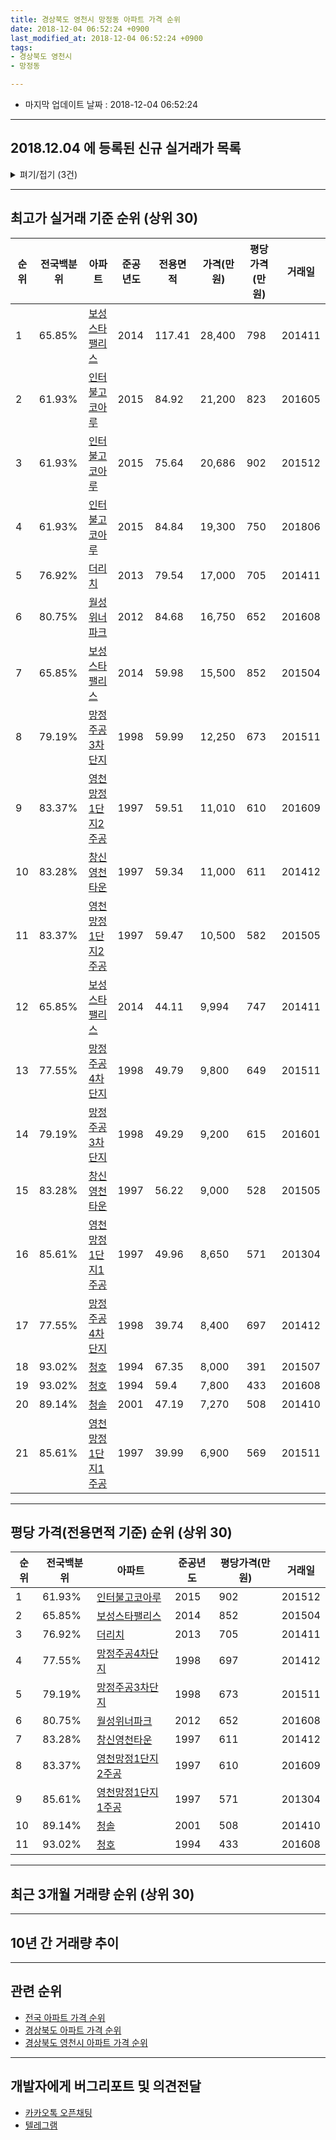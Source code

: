 ```yaml
---
title: 경상북도 영천시 망정동 아파트 가격 순위
date: 2018-12-04 06:52:24 +0900
last_modified_at: 2018-12-04 06:52:24 +0900
tags:
- 경상북도 영천시
- 망정동

---
```


* 마지막 업데이트 날짜 : 2018-12-04 06:52:24

---

## 2018.12.04 에 등록된 신규 실거래가 목록

<details>
<summary>펴기/접기 (3건)</summary>
<div markdown="1">

|아파트|전국백분위|준공년도|전용면적|가격(만원)|평당가격(만원)|거래일|
|---|---|---|---|---|---|---|
|[망정주공3차단지](https://search.naver.com/search.naver?query=%EA%B2%BD%EC%83%81%EB%B6%81%EB%8F%84+%EC%98%81%EC%B2%9C%EC%8B%9C+%EB%A7%9D%EC%A0%95%EB%8F%99+%EB%A7%9D%EC%A0%95%EC%A3%BC%EA%B3%B53%EC%B0%A8%EB%8B%A8%EC%A7%80)|79.19%|1998|59.99|9,000|495|<span style="color:red">201812</span>|
|[영천망정1단지2주공](https://search.naver.com/search.naver?query=%EA%B2%BD%EC%83%81%EB%B6%81%EB%8F%84+%EC%98%81%EC%B2%9C%EC%8B%9C+%EB%A7%9D%EC%A0%95%EB%8F%99+%EC%98%81%EC%B2%9C%EB%A7%9D%EC%A0%951%EB%8B%A8%EC%A7%802%EC%A3%BC%EA%B3%B5)|83.37%|1997|59.47|7,850|435|<span style="color:red">201810</span>|
|[창신영천타운](https://search.naver.com/search.naver?query=%EA%B2%BD%EC%83%81%EB%B6%81%EB%8F%84+%EC%98%81%EC%B2%9C%EC%8B%9C+%EB%A7%9D%EC%A0%95%EB%8F%99+%EC%B0%BD%EC%8B%A0%EC%98%81%EC%B2%9C%ED%83%80%EC%9A%B4)|83.28%|1997|59.34|7,500|417|<span style="color:red">201811</span>|


</div>
</details>

---

## 최고가 실거래 기준 순위 (상위 30)


|순위|전국백분위|아파트|준공년도|전용면적|가격(만원)|평당가격(만원)|거래일|
|---|---|---|---|---|---|---|---|
|1|65.85%|[보성스타팰리스](https://search.naver.com/search.naver?query=%EA%B2%BD%EC%83%81%EB%B6%81%EB%8F%84+%EC%98%81%EC%B2%9C%EC%8B%9C+%EB%A7%9D%EC%A0%95%EB%8F%99+%EB%B3%B4%EC%84%B1%EC%8A%A4%ED%83%80%ED%8C%B0%EB%A6%AC%EC%8A%A4)|2014|117.41|28,400|798|201411|
|2|61.93%|[인터불고코아루](https://search.naver.com/search.naver?query=%EA%B2%BD%EC%83%81%EB%B6%81%EB%8F%84+%EC%98%81%EC%B2%9C%EC%8B%9C+%EB%A7%9D%EC%A0%95%EB%8F%99+%EC%9D%B8%ED%84%B0%EB%B6%88%EA%B3%A0%EC%BD%94%EC%95%84%EB%A3%A8)|2015|84.92|21,200|823|201605|
|3|61.93%|[인터불고코아루](https://search.naver.com/search.naver?query=%EA%B2%BD%EC%83%81%EB%B6%81%EB%8F%84+%EC%98%81%EC%B2%9C%EC%8B%9C+%EB%A7%9D%EC%A0%95%EB%8F%99+%EC%9D%B8%ED%84%B0%EB%B6%88%EA%B3%A0%EC%BD%94%EC%95%84%EB%A3%A8)|2015|75.64|20,686|902|201512|
|4|61.93%|[인터불고코아루](https://search.naver.com/search.naver?query=%EA%B2%BD%EC%83%81%EB%B6%81%EB%8F%84+%EC%98%81%EC%B2%9C%EC%8B%9C+%EB%A7%9D%EC%A0%95%EB%8F%99+%EC%9D%B8%ED%84%B0%EB%B6%88%EA%B3%A0%EC%BD%94%EC%95%84%EB%A3%A8)|2015|84.84|19,300|750|201806|
|5|76.92%|[더리치](https://search.naver.com/search.naver?query=%EA%B2%BD%EC%83%81%EB%B6%81%EB%8F%84+%EC%98%81%EC%B2%9C%EC%8B%9C+%EB%A7%9D%EC%A0%95%EB%8F%99+%EB%8D%94%EB%A6%AC%EC%B9%98)|2013|79.54|17,000|705|201411|
|6|80.75%|[월성위너파크](https://search.naver.com/search.naver?query=%EA%B2%BD%EC%83%81%EB%B6%81%EB%8F%84+%EC%98%81%EC%B2%9C%EC%8B%9C+%EB%A7%9D%EC%A0%95%EB%8F%99+%EC%9B%94%EC%84%B1%EC%9C%84%EB%84%88%ED%8C%8C%ED%81%AC)|2012|84.68|16,750|652|201608|
|7|65.85%|[보성스타팰리스](https://search.naver.com/search.naver?query=%EA%B2%BD%EC%83%81%EB%B6%81%EB%8F%84+%EC%98%81%EC%B2%9C%EC%8B%9C+%EB%A7%9D%EC%A0%95%EB%8F%99+%EB%B3%B4%EC%84%B1%EC%8A%A4%ED%83%80%ED%8C%B0%EB%A6%AC%EC%8A%A4)|2014|59.98|15,500|852|201504|
|8|79.19%|[망정주공3차단지](https://search.naver.com/search.naver?query=%EA%B2%BD%EC%83%81%EB%B6%81%EB%8F%84+%EC%98%81%EC%B2%9C%EC%8B%9C+%EB%A7%9D%EC%A0%95%EB%8F%99+%EB%A7%9D%EC%A0%95%EC%A3%BC%EA%B3%B53%EC%B0%A8%EB%8B%A8%EC%A7%80)|1998|59.99|12,250|673|201511|
|9|83.37%|[영천망정1단지2주공](https://search.naver.com/search.naver?query=%EA%B2%BD%EC%83%81%EB%B6%81%EB%8F%84+%EC%98%81%EC%B2%9C%EC%8B%9C+%EB%A7%9D%EC%A0%95%EB%8F%99+%EC%98%81%EC%B2%9C%EB%A7%9D%EC%A0%951%EB%8B%A8%EC%A7%802%EC%A3%BC%EA%B3%B5)|1997|59.51|11,010|610|201609|
|10|83.28%|[창신영천타운](https://search.naver.com/search.naver?query=%EA%B2%BD%EC%83%81%EB%B6%81%EB%8F%84+%EC%98%81%EC%B2%9C%EC%8B%9C+%EB%A7%9D%EC%A0%95%EB%8F%99+%EC%B0%BD%EC%8B%A0%EC%98%81%EC%B2%9C%ED%83%80%EC%9A%B4)|1997|59.34|11,000|611|201412|
|11|83.37%|[영천망정1단지2주공](https://search.naver.com/search.naver?query=%EA%B2%BD%EC%83%81%EB%B6%81%EB%8F%84+%EC%98%81%EC%B2%9C%EC%8B%9C+%EB%A7%9D%EC%A0%95%EB%8F%99+%EC%98%81%EC%B2%9C%EB%A7%9D%EC%A0%951%EB%8B%A8%EC%A7%802%EC%A3%BC%EA%B3%B5)|1997|59.47|10,500|582|201505|
|12|65.85%|[보성스타팰리스](https://search.naver.com/search.naver?query=%EA%B2%BD%EC%83%81%EB%B6%81%EB%8F%84+%EC%98%81%EC%B2%9C%EC%8B%9C+%EB%A7%9D%EC%A0%95%EB%8F%99+%EB%B3%B4%EC%84%B1%EC%8A%A4%ED%83%80%ED%8C%B0%EB%A6%AC%EC%8A%A4)|2014|44.11|9,994|747|201411|
|13|77.55%|[망정주공4차단지](https://search.naver.com/search.naver?query=%EA%B2%BD%EC%83%81%EB%B6%81%EB%8F%84+%EC%98%81%EC%B2%9C%EC%8B%9C+%EB%A7%9D%EC%A0%95%EB%8F%99+%EB%A7%9D%EC%A0%95%EC%A3%BC%EA%B3%B54%EC%B0%A8%EB%8B%A8%EC%A7%80)|1998|49.79|9,800|649|201511|
|14|79.19%|[망정주공3차단지](https://search.naver.com/search.naver?query=%EA%B2%BD%EC%83%81%EB%B6%81%EB%8F%84+%EC%98%81%EC%B2%9C%EC%8B%9C+%EB%A7%9D%EC%A0%95%EB%8F%99+%EB%A7%9D%EC%A0%95%EC%A3%BC%EA%B3%B53%EC%B0%A8%EB%8B%A8%EC%A7%80)|1998|49.29|9,200|615|201601|
|15|83.28%|[창신영천타운](https://search.naver.com/search.naver?query=%EA%B2%BD%EC%83%81%EB%B6%81%EB%8F%84+%EC%98%81%EC%B2%9C%EC%8B%9C+%EB%A7%9D%EC%A0%95%EB%8F%99+%EC%B0%BD%EC%8B%A0%EC%98%81%EC%B2%9C%ED%83%80%EC%9A%B4)|1997|56.22|9,000|528|201505|
|16|85.61%|[영천망정1단지1주공](https://search.naver.com/search.naver?query=%EA%B2%BD%EC%83%81%EB%B6%81%EB%8F%84+%EC%98%81%EC%B2%9C%EC%8B%9C+%EB%A7%9D%EC%A0%95%EB%8F%99+%EC%98%81%EC%B2%9C%EB%A7%9D%EC%A0%951%EB%8B%A8%EC%A7%801%EC%A3%BC%EA%B3%B5)|1997|49.96|8,650|571|201304|
|17|77.55%|[망정주공4차단지](https://search.naver.com/search.naver?query=%EA%B2%BD%EC%83%81%EB%B6%81%EB%8F%84+%EC%98%81%EC%B2%9C%EC%8B%9C+%EB%A7%9D%EC%A0%95%EB%8F%99+%EB%A7%9D%EC%A0%95%EC%A3%BC%EA%B3%B54%EC%B0%A8%EB%8B%A8%EC%A7%80)|1998|39.74|8,400|697|201412|
|18|93.02%|[청호](https://search.naver.com/search.naver?query=%EA%B2%BD%EC%83%81%EB%B6%81%EB%8F%84+%EC%98%81%EC%B2%9C%EC%8B%9C+%EB%A7%9D%EC%A0%95%EB%8F%99+%EC%B2%AD%ED%98%B8)|1994|67.35|8,000|391|201507|
|19|93.02%|[청호](https://search.naver.com/search.naver?query=%EA%B2%BD%EC%83%81%EB%B6%81%EB%8F%84+%EC%98%81%EC%B2%9C%EC%8B%9C+%EB%A7%9D%EC%A0%95%EB%8F%99+%EC%B2%AD%ED%98%B8)|1994|59.4|7,800|433|201608|
|20|89.14%|[청솔](https://search.naver.com/search.naver?query=%EA%B2%BD%EC%83%81%EB%B6%81%EB%8F%84+%EC%98%81%EC%B2%9C%EC%8B%9C+%EB%A7%9D%EC%A0%95%EB%8F%99+%EC%B2%AD%EC%86%94)|2001|47.19|7,270|508|201410|
|21|85.61%|[영천망정1단지1주공](https://search.naver.com/search.naver?query=%EA%B2%BD%EC%83%81%EB%B6%81%EB%8F%84+%EC%98%81%EC%B2%9C%EC%8B%9C+%EB%A7%9D%EC%A0%95%EB%8F%99+%EC%98%81%EC%B2%9C%EB%A7%9D%EC%A0%951%EB%8B%A8%EC%A7%801%EC%A3%BC%EA%B3%B5)|1997|39.99|6,900|569|201511|


---

## 평당 가격(전용면적 기준) 순위 (상위 30)


|순위|전국백분위|아파트|준공년도|평당가격(만원)|거래일|
|---|---|---|---|---|---|
|1|61.93%|[인터불고코아루](https://search.naver.com/search.naver?query=%EA%B2%BD%EC%83%81%EB%B6%81%EB%8F%84+%EC%98%81%EC%B2%9C%EC%8B%9C+%EB%A7%9D%EC%A0%95%EB%8F%99+%EC%9D%B8%ED%84%B0%EB%B6%88%EA%B3%A0%EC%BD%94%EC%95%84%EB%A3%A8)|2015|902|201512|
|2|65.85%|[보성스타팰리스](https://search.naver.com/search.naver?query=%EA%B2%BD%EC%83%81%EB%B6%81%EB%8F%84+%EC%98%81%EC%B2%9C%EC%8B%9C+%EB%A7%9D%EC%A0%95%EB%8F%99+%EB%B3%B4%EC%84%B1%EC%8A%A4%ED%83%80%ED%8C%B0%EB%A6%AC%EC%8A%A4)|2014|852|201504|
|3|76.92%|[더리치](https://search.naver.com/search.naver?query=%EA%B2%BD%EC%83%81%EB%B6%81%EB%8F%84+%EC%98%81%EC%B2%9C%EC%8B%9C+%EB%A7%9D%EC%A0%95%EB%8F%99+%EB%8D%94%EB%A6%AC%EC%B9%98)|2013|705|201411|
|4|77.55%|[망정주공4차단지](https://search.naver.com/search.naver?query=%EA%B2%BD%EC%83%81%EB%B6%81%EB%8F%84+%EC%98%81%EC%B2%9C%EC%8B%9C+%EB%A7%9D%EC%A0%95%EB%8F%99+%EB%A7%9D%EC%A0%95%EC%A3%BC%EA%B3%B54%EC%B0%A8%EB%8B%A8%EC%A7%80)|1998|697|201412|
|5|79.19%|[망정주공3차단지](https://search.naver.com/search.naver?query=%EA%B2%BD%EC%83%81%EB%B6%81%EB%8F%84+%EC%98%81%EC%B2%9C%EC%8B%9C+%EB%A7%9D%EC%A0%95%EB%8F%99+%EB%A7%9D%EC%A0%95%EC%A3%BC%EA%B3%B53%EC%B0%A8%EB%8B%A8%EC%A7%80)|1998|673|201511|
|6|80.75%|[월성위너파크](https://search.naver.com/search.naver?query=%EA%B2%BD%EC%83%81%EB%B6%81%EB%8F%84+%EC%98%81%EC%B2%9C%EC%8B%9C+%EB%A7%9D%EC%A0%95%EB%8F%99+%EC%9B%94%EC%84%B1%EC%9C%84%EB%84%88%ED%8C%8C%ED%81%AC)|2012|652|201608|
|7|83.28%|[창신영천타운](https://search.naver.com/search.naver?query=%EA%B2%BD%EC%83%81%EB%B6%81%EB%8F%84+%EC%98%81%EC%B2%9C%EC%8B%9C+%EB%A7%9D%EC%A0%95%EB%8F%99+%EC%B0%BD%EC%8B%A0%EC%98%81%EC%B2%9C%ED%83%80%EC%9A%B4)|1997|611|201412|
|8|83.37%|[영천망정1단지2주공](https://search.naver.com/search.naver?query=%EA%B2%BD%EC%83%81%EB%B6%81%EB%8F%84+%EC%98%81%EC%B2%9C%EC%8B%9C+%EB%A7%9D%EC%A0%95%EB%8F%99+%EC%98%81%EC%B2%9C%EB%A7%9D%EC%A0%951%EB%8B%A8%EC%A7%802%EC%A3%BC%EA%B3%B5)|1997|610|201609|
|9|85.61%|[영천망정1단지1주공](https://search.naver.com/search.naver?query=%EA%B2%BD%EC%83%81%EB%B6%81%EB%8F%84+%EC%98%81%EC%B2%9C%EC%8B%9C+%EB%A7%9D%EC%A0%95%EB%8F%99+%EC%98%81%EC%B2%9C%EB%A7%9D%EC%A0%951%EB%8B%A8%EC%A7%801%EC%A3%BC%EA%B3%B5)|1997|571|201304|
|10|89.14%|[청솔](https://search.naver.com/search.naver?query=%EA%B2%BD%EC%83%81%EB%B6%81%EB%8F%84+%EC%98%81%EC%B2%9C%EC%8B%9C+%EB%A7%9D%EC%A0%95%EB%8F%99+%EC%B2%AD%EC%86%94)|2001|508|201410|
|11|93.02%|[청호](https://search.naver.com/search.naver?query=%EA%B2%BD%EC%83%81%EB%B6%81%EB%8F%84+%EC%98%81%EC%B2%9C%EC%8B%9C+%EB%A7%9D%EC%A0%95%EB%8F%99+%EC%B2%AD%ED%98%B8)|1994|433|201608|


---

## 최근 3개월 거래량 순위 (상위 30)


<div style="width:100%;">
    <canvas id="deal_count_ranking" height="250"></canvas>
</div>


<script>
new Chart(document.getElementById("deal_count_ranking"), {
    type: 'horizontalBar',
    data: {
        labels: ['창신영천타운', '망정주공3차단지', '영천망정1단지2주공', '청호', '영천망정1단지1주공', '청솔', '인터불고코아루'],
        datasets: [{
            label: '실거래 수',
            data: [10, 5, 4, 3, 3, 2, 1],
            borderColor: "rgba(255, 0, 128, 1)",
            backgroundColor: "rgba(255, 0, 128, 0.5)",
            fill: false,
        }]
    },
    options: {
        responsive: true,
        title: {
            display: true,
            text: '최근 3개월 거래량 순위'
        },
        tooltips: {
            mode: 'index',
            intersect: false,
            callbacks: {
                title: function(tooltipItems, data) {
                    return "실거래 수:";
                },
                label: function(tooltipItem, data) {
                    return data.labels[tooltipItem.index] + ": " + tooltipItem.xLabel;
                }
            }
        },
        hover: {
            mode: 'nearest',
            intersect: true
        },
        scales: {
            xAxes: [{
                display: true,
                scaleLabel: {
                    display: true,
                    labelString: '실거래 수'
                },
                ticks: {
                    suggestedMin: 0,
                }
            }],
            yAxes: [{
                display: true,
                ticks: {
                    autoSkip: false,
                    callback: function(value, index, values) {
                        if (value.length > 15)
                            return value.substr(0, 13) + "...";
                        else
                            return value;
                    }
                },
                scaleLabel: {
                    display: false,
                }
            }]
        }
    }
});

</script>


---

## 10년 간 거래량 추이


<div style="width:100%;">
    <canvas id="deal_progress" height="250"></canvas>
</div>

<script>
new Chart(document.getElementById("deal_progress"), {
    type: 'line',
    data: {
        labels: ['200812','200901','200902','200903','200904','200905','200906','200907','200908','200909','200910','200911','200912','201001','201002','201003','201004','201005','201006','201007','201008','201009','201010','201011','201012','201101','201102','201103','201104','201105','201106','201107','201108','201109','201110','201111','201112','201201','201202','201203','201204','201205','201206','201207','201208','201209','201210','201211','201212','201301','201302','201303','201304','201305','201306','201307','201308','201309','201310','201311','201312','201401','201402','201403','201404','201405','201406','201407','201408','201409','201410','201411','201412','201501','201502','201503','201504','201505','201506','201507','201508','201509','201510','201511','201512','201601','201602','201603','201604','201605','201606','201607','201608','201609','201610','201611','201612','201701','201702','201703','201704','201705','201706','201707','201708','201709','201710','201711','201712','201801','201802','201803','201804','201805','201806','201807','201808','201809','201810','201811','201812'],
        datasets: [{
            label: '실거래 수',
            pointRadius: 1,
            data: [21, 21, 28, 25, 25, 14, 19, 23, 27, 22, 26, 20, 23, 21, 23, 26, 21, 27, 22, 17, 18, 14, 27, 21, 41, 22, 28, 32, 18, 20, 14, 18, 17, 16, 26, 67, 44, 16, 37, 40, 33, 32, 24, 20, 17, 19, 40, 25, 24, 18, 28, 33, 34, 32, 45, 21, 18, 18, 39, 34, 31, 14, 17, 36, 41, 33, 24, 37, 20, 30, 37, 46, 36, 38, 19, 34, 27, 29, 34, 33, 27, 37, 53, 40, 17, 16, 17, 22, 25, 23, 13, 14, 23, 17, 21, 16, 25, 20, 31, 31, 26, 15, 21, 15, 15, 20, 15, 18, 16, 28, 23, 28, 22, 15, 20, 11, 11, 14, 19, 8, 1],
            borderColor: "rgba(255, 201, 14, 1)",
            backgroundColor: "rgba(255, 201, 14, 0.5)",
            fill: true,
        }]
    },
    options: {
        responsive: true,
        title: {
            display: true,
            text: '10년간 거래량 추이'
        },
        tooltips: {
            mode: 'index',
            intersect: false,
        },
        hover: {
            mode: 'nearest',
            intersect: true
        },
        scales: {
            xAxes: [{
                display: true,
                scaleLabel: {
                    display: true,
                    labelString: '년/월'
                }
            }],
            yAxes: [{
                display: true,
                ticks: {
                    suggestedMin: 0,
                },
                scaleLabel: {
                    display: true,
                    labelString: '실거래 수'
                }
            }]
        }
    }
});

</script>


---

## 관련 순위

- [전국 아파트 가격 순위](https://inasie.github.io/apt-ranking/전국)
- [경상북도 아파트 가격 순위](https://inasie.github.io/apt-ranking/경상북도)
- [경상북도 영천시 아파트 가격 순위](https://inasie.github.io/apt-ranking/경상북도-영천시)


---

## 개발자에게 버그리포트 및 의견전달

- [카카오톡 오픈채팅](https://open.kakao.com/o/gLJUAP4)
- [텔레그램](https://t.me/inasie)

